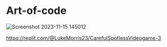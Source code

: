 # Art-of-code
![Screenshot 2023-11-15 145012](https://github.com/Landomorris2009/Art-of-code/assets/150850632/6e04158c-3840-494c-a5a3-93d581562f82)

https://replit.com/@LukeMorris23/CarefulSpotlessVideogame-3

